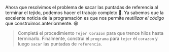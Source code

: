 <gs-attire attire-url="https://raw.githubusercontent.com/MumukiProject/mumuki-guia-gobstones-repeticion-condicional-ii-kids/master/assets/attires/config_1538410692480.json"></gs-attire>

<gs-toolbox toolbox-url="https://raw.githubusercontent.com/MumukiProject/mumuki-guia-gobstones-repeticion-condicional-kids/master/assets/toolbox.xml">
</gs-toolbox>

Ahora que resolvimos el problema de sacar las puntadas de referencia al terminar el tejido, podemos hacer el trabajo completo :muscle:. Ya sabemos que la excelente noticia de la programación es que nos permite _reutilizar el código_ que construimos anteriormente. :satisfied:

> Completá el procedimiento `Tejer Corazon` para que trence hilos hasta terminarlo. Finalmente, construí el `programa` para `tejer` el `corazon` y luego `sacar` las puntadas de `referencia`. 
